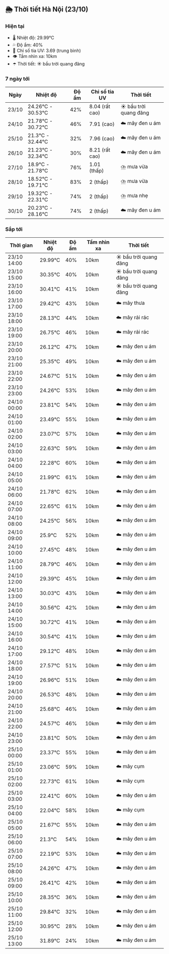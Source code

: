 ## 🌦️ Thời tiết Hà Nội (23/10)

### Hiện tại

- 🌡️ Nhiệt độ: 29.99℃
- 💦 Độ ẩm: 40%
- 🌟 Chỉ số tia UV: 3.69 (trung bình)
- 👁️ Tầm nhìn xa: 10km
- ☂️ Thời tiết: ☀️ bầu trời quang đãng

### 7 ngày tới

| Ngày | Nhiệt độ | Độ ẩm | Chỉ số tia UV | Thời tiết |
| --- | --- | --- | --- | --- |
| 23/10 | 24.26℃ - 30.53℃ | 42% | 8.04 (rất cao) | ☀️ bầu trời quang đãng |
| 24/10 | 21.78℃ - 30.72℃ | 46% | 7.91 (cao) | ☁️ mây đen u ám |
| 25/10 | 21.3℃ - 32.44℃ | 32% | 7.96 (cao) | ☁️ mây đen u ám |
| 26/10 | 21.23℃ - 32.34℃ | 30% | 8.21 (rất cao) | ☁️ mây đen u ám |
| 27/10 | 18.9℃ - 21.78℃ | 76% | 1.01 (thấp) | ⛈️ mưa vừa |
| 28/10 | 18.52℃ - 19.71℃ | 83% | 2 (thấp) | ⛈️ mưa vừa |
| 29/10 | 19.32℃ - 22.31℃ | 74% | 2 (thấp) | ⛈️ mưa nhẹ |
| 30/10 | 20.23℃ - 28.16℃ | 74% | 2 (thấp) | ☁️ mây đen u ám |

### Sắp tới

| Thời gian | Nhiệt độ | Độ ẩm | Tầm nhìn xa | Thời tiết |
| --- | --- | --- | --- | --- |
| 23/10 14:00 | 29.99℃ | 40% | 10km | ☀️ bầu trời quang đãng |
| 23/10 15:00 | 30.35℃ | 40% | 10km | ☀️ bầu trời quang đãng |
| 23/10 16:00 | 30.41℃ | 41% | 10km | ☀️ bầu trời quang đãng |
| 23/10 17:00 | 29.42℃ | 43% | 10km | ☁️ mây thưa |
| 23/10 18:00 | 28.13℃ | 44% | 10km | ☁️ mây rải rác |
| 23/10 19:00 | 26.75℃ | 46% | 10km | ☁️ mây rải rác |
| 23/10 20:00 | 26.12℃ | 47% | 10km | ☁️ mây đen u ám |
| 23/10 21:00 | 25.35℃ | 49% | 10km | ☁️ mây đen u ám |
| 23/10 22:00 | 24.67℃ | 51% | 10km | ☁️ mây đen u ám |
| 23/10 23:00 | 24.26℃ | 53% | 10km | ☁️ mây đen u ám |
| 24/10 00:00 | 23.81℃ | 54% | 10km | ☁️ mây đen u ám |
| 24/10 01:00 | 23.49℃ | 55% | 10km | ☁️ mây đen u ám |
| 24/10 02:00 | 23.07℃ | 57% | 10km | ☁️ mây đen u ám |
| 24/10 03:00 | 22.63℃ | 59% | 10km | ☁️ mây đen u ám |
| 24/10 04:00 | 22.28℃ | 60% | 10km | ☁️ mây đen u ám |
| 24/10 05:00 | 21.99℃ | 61% | 10km | ☁️ mây đen u ám |
| 24/10 06:00 | 21.78℃ | 62% | 10km | ☁️ mây đen u ám |
| 24/10 07:00 | 22.65℃ | 61% | 10km | ☁️ mây đen u ám |
| 24/10 08:00 | 24.25℃ | 56% | 10km | ☁️ mây đen u ám |
| 24/10 09:00 | 25.9℃ | 52% | 10km | ☁️ mây đen u ám |
| 24/10 10:00 | 27.45℃ | 48% | 10km | ☁️ mây đen u ám |
| 24/10 11:00 | 28.79℃ | 46% | 10km | ☁️ mây đen u ám |
| 24/10 12:00 | 29.39℃ | 45% | 10km | ☁️ mây đen u ám |
| 24/10 13:00 | 30.03℃ | 43% | 10km | ☁️ mây đen u ám |
| 24/10 14:00 | 30.56℃ | 42% | 10km | ☁️ mây đen u ám |
| 24/10 15:00 | 30.72℃ | 41% | 10km | ☁️ mây đen u ám |
| 24/10 16:00 | 30.54℃ | 41% | 10km | ☁️ mây đen u ám |
| 24/10 17:00 | 29.12℃ | 48% | 10km | ☁️ mây đen u ám |
| 24/10 18:00 | 27.57℃ | 51% | 10km | ☁️ mây đen u ám |
| 24/10 19:00 | 26.96℃ | 51% | 10km | ☁️ mây đen u ám |
| 24/10 20:00 | 26.53℃ | 48% | 10km | ☁️ mây đen u ám |
| 24/10 21:00 | 25.68℃ | 46% | 10km | ☁️ mây đen u ám |
| 24/10 22:00 | 24.57℃ | 46% | 10km | ☁️ mây đen u ám |
| 24/10 23:00 | 23.81℃ | 50% | 10km | ☁️ mây đen u ám |
| 25/10 00:00 | 23.37℃ | 55% | 10km | ☁️ mây đen u ám |
| 25/10 01:00 | 23.06℃ | 59% | 10km | ☁️ mây cụm |
| 25/10 02:00 | 22.73℃ | 61% | 10km | ☁️ mây cụm |
| 25/10 03:00 | 22.41℃ | 60% | 10km | ☁️ mây đen u ám |
| 25/10 04:00 | 22.04℃ | 58% | 10km | ☁️ mây cụm |
| 25/10 05:00 | 21.67℃ | 55% | 10km | ☁️ mây đen u ám |
| 25/10 06:00 | 21.3℃ | 54% | 10km | ☁️ mây đen u ám |
| 25/10 07:00 | 22.19℃ | 53% | 10km | ☁️ mây đen u ám |
| 25/10 08:00 | 24.26℃ | 47% | 10km | ☁️ mây đen u ám |
| 25/10 09:00 | 26.41℃ | 42% | 10km | ☁️ mây đen u ám |
| 25/10 10:00 | 28.35℃ | 36% | 10km | ☁️ mây đen u ám |
| 25/10 11:00 | 29.84℃ | 32% | 10km | ☁️ mây đen u ám |
| 25/10 12:00 | 30.95℃ | 28% | 10km | ☁️ mây đen u ám |
| 25/10 13:00 | 31.89℃ | 24% | 10km | ☁️ mây đen u ám |
